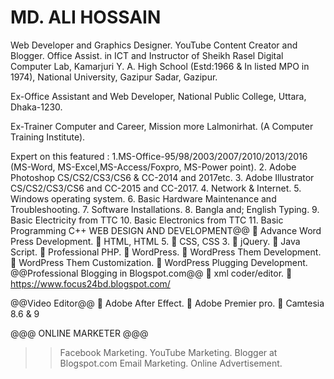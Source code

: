 # MD. ALI HOSSAIN
Web Developer and Graphics Designer. 
YouTube Content Creator and Blogger.
Office Assist. in ICT and Instructor of Sheikh Rasel Digital Computer Lab,
Kamarjuri Y. A. High School (Estd:1966 &amp; In listed MPO in 1974), National University, Gazipur Sadar, Gazipur. 

Ex-Office Assistant and Web Developer, National Public College, Uttara, Dhaka-1230.  

Ex-Trainer Computer and Career, Mission more Lalmonirhat. (A Computer Training Institute).

Expert on this featured : 
1.MS-Office-95/98/2003/2007/2010/2013/2016 (MS-Word, MS-Excel,MS-Access/Foxpro, MS-Power point). 
2. Adobe Photoshop CS/CS2/CS3/CS6 &amp; CC-2014 and 2017etc. 
3. Adobe Illustrator CS/CS2/CS3/CS6 and CC-2015 and CC-2017. 
4. Network &amp; Internet. 
5. Windows operating system. 
6. Basic Hardware Maintenance and Troubleshooting. 
7. Software Installations. 
8. Bangla and; English Typing. 
9. Basic Electricity from TTC 
10. Basic Electronics from TTC 
11. Basic Programming C++ 
WEB DESIGN AND DEVELOPMENT@@ 
 Advance Word Press Development. 
 HTML, HTML 5.  CSS, CSS 3. 
 jQuery.  Java Script. 
 Professional PHP. 
 WordPress. 
 WordPress Them Development. 
 WordPress Them Customization. 
 WordPress Plugging Development.  
@@Professional Blogging in Blogspot.com@@ 
 xml coder/editor. 
 https://www.focus24bd.blogspot.com/  

@@Video Editor@@ 
 Adobe After Effect. 
 Adobe Premier pro. 
 Camtesia 8.6 &amp; 9 

@@@ ONLINE MARKETER @@@ 
>> Facebook Marketing. 
>>YouTube Marketing. 
>> Blogger at Blogspot.com 
>>Email Marketing. 
>> Online Advertisement.

